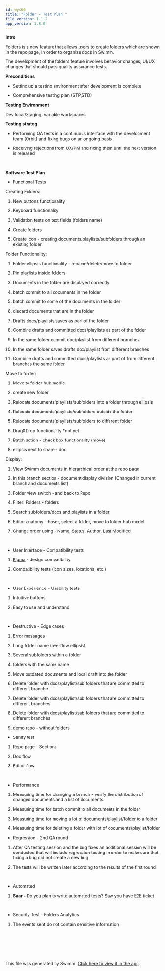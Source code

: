 ```yaml
---
id: wys66
title: "Folder - Test Plan "
file_version: 1.1.2
app_version: 1.8.0
---
```


**Intro**

Folders is a new feature that allows users to create folders which are shown in the repo page, In order to organize docs in Swimm.

The development of the folders feature involves behavior changes, UI/UX changes that should pass quality assurance tests.

**Preconditions**

*   Setting up a testing environment after development is complete

*   Comprehensive testing plan (STP,STD)

**Testing Environment**

Dev local/Staging, variable workspaces

**Testing strateg**

*   Performing QA tests in a continuous interface with the development team (Orbit) and fixing bugs on an ongoing basis

*   Receiving rejections from UX/PM and fixing them until the next version is released

    <br/>

**Software Test Plan**

*   Functional Tests

Creating Folders:

1.  New buttons functionality

2.  Keyboard functionality

3.  Validation tests on text fields (folders name)

4.  Create folders

5.  Create icon - creating documents/playlists/subfolders through an existing folder

Folder Functionality:

1.  Folder ellipsis functionality - rename/delete/move to folder

2.  Pin playlists inside folders

3.  Documents in the folder are displayed correctly

4.  batch commit to all documents in the folder

5.  batch commit to some of the documents in the folder

6.  discard documents that are in the folder

7.  Drafts docs/playlists saves as part of the folder

8.  Combine drafts and committed docs/playlists as part of the folder

9.  In the same folder commit doc/playlist from different branches

10.  In the same folder saves drafts doc/playlist from different branches

11.  Combine drafts and committed docs/playlists as part of from different branches the same folder

Move to folder:

1.  Move to folder hub modle

2.  create new folder

3.  Relocate documents/playlists/subfolders into a folder through ellipsis

4.  Relocate documents/playlists/subfolders outside the folder

5.  Relocate documents/playlists/subfolders to different folder

6.  Drag&Drop functionality \*not yet

7.  Batch action - check box functionality (move)

8.  ellipsis next to share - doc

Display:

1.  View Swimm documents in hierarchical order at the repo page

2.  In this branch section - document display division (Changed in current branch and documents list)

3.  Folder view switch - and back to Repo

4.  Filter: Folders - folders

5.  Search subfolders/docs and playlists in a folder

6.  Editor anatomy - hover, select a folder, move to folder hub model

7.  Change order using - Name, Status, Author, Last Modified

    <br/>
*   User Interface - Compatibility tests
1.  [Figma](https://www.figma.com/file/J0WvA8KssUSd1xJM933B1L/Folder-Hierarchy-%26-Doc-Sidebar?type=design&node-id=1576-126901&t=2JM0rLwBmLsCHDVy-0) - design compatibility

2.  Compatibility tests (icon sizes, locations, etc.)

    <br/>
*   User Experience - Usability tests
1.  Intuitive buttons

2.  Easy to use and understand

    <br/>
*   Destructive - Edge cases
1.  Error messages

2.  Long folder name (overflow ellipsis)

3.  Several subfolders within a folder

4.  folders with the same name

5.  Move outdated documents and local draft into the folder

6.  Delete folder with docs/playlist/sub folders that are committed to different branche

7.  Delete folder with docs/playlist/sub folders that are committed to different branches

8.  Delete folder with docs/playlist/sub folders that are committed to different branches

9.  demo repo - without folders
*   Sanity test
1.  Repo page - Sections

2.  Doc flow

3.  Editor flow

    <br/>
*   Performance
1.  Measuring time for changing a branch - verify the distribution of changed documents and a list of documents

2.  Measuring time for batch commit to all documents in the folder

3.  Measuring time for moving a lot of documents/playlist/folder to a folder

4.  Measuring time for deleting a folder with lot of documents/playlist/folder
*   Regression - 2nd QA round
1.  After QA testing session and the bug fixes an additional session will be conducted that will include regression testing in order to make sure that fixing a bug did not create a new bug

2.  The tests will be written later according to the results of the first round

    <br/>
*   Automated
1.  **Saar -** Do you plan to write automated tests? Saw you have E2E ticket

    <br/>
*   Security Test - Folders Analytics
1.  The events sent do not contain sensitive information

    <br/>
<br/>

<br/>

<br/>

This file was generated by Swimm. [Click here to view it in the app](https://swimm-web-app.web.app/repos/Z2l0aHViJTNBJTNBTm9hUmVwbyUzQSUzQU5vYW96ZXI=/docs/wys66).
